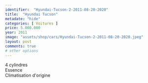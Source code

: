 ```yaml
---
identifier:  "Hyundai-Tucson-2-2011-08-20-2020"
title:  "Hyundai Tucson"
metadate: "hide"
categories: [ Voitures ]
price: 5.000.000
year: 2011
image: "assets/shop/cars/Hyundai-Tucson-2-2011-08-20-2020.jpeg"
layout: post
comments: true
# other options
---
```


4 cylindres <br>
Essence <br>
Climatisation d'origine <br>
